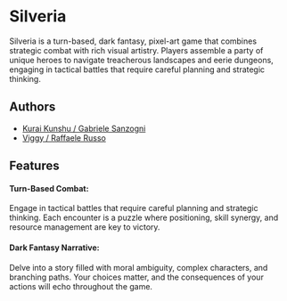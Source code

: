 
# Silveria

Silveria is a turn-based, dark fantasy, pixel-art game that combines strategic combat with rich visual artistry. Players assemble a party of unique heroes to navigate treacherous landscapes and eerie dungeons, engaging in tactical battles that require careful planning and strategic thinking.


## Authors

- [Kurai Kunshu / Gabriele Sanzogni](https://github.com/KuraiKunshu)
- [Viggy / Raffaele Russo]()


## Features

#### Turn-Based Combat: 

Engage in tactical battles that require careful planning and strategic thinking. Each encounter is a puzzle where positioning, skill synergy, and resource management are key to victory.

#### Dark Fantasy Narrative:

Delve into a story filled with moral ambiguity, complex characters, and branching paths. Your choices matter, and the consequences of your actions will echo throughout the game.
